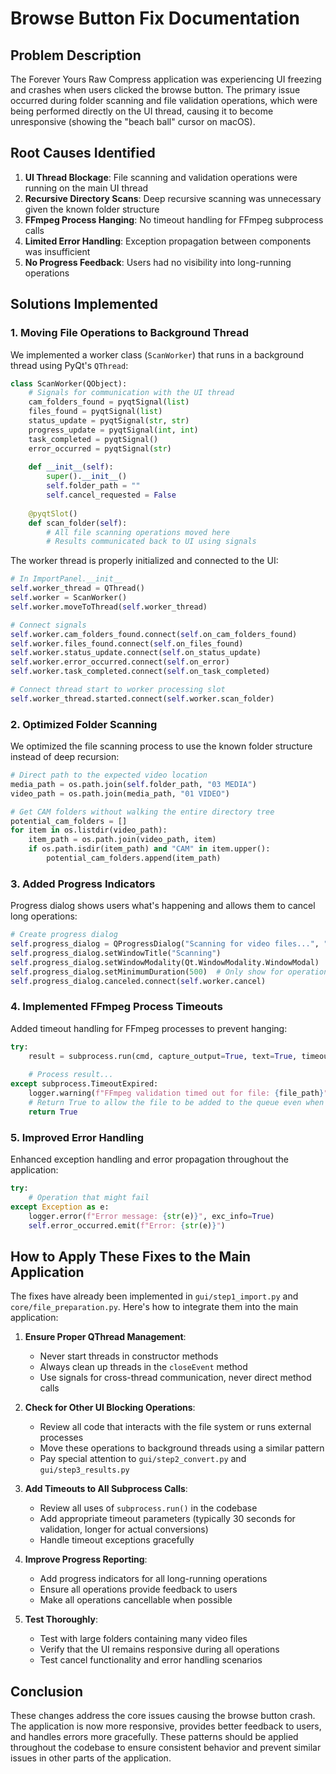 # Browse Button Fix Documentation

## Problem Description

The Forever Yours Raw Compress application was experiencing UI freezing and crashes when users clicked the browse button. The primary issue occurred during folder scanning and file validation operations, which were being performed directly on the UI thread, causing it to become unresponsive (showing the "beach ball" cursor on macOS).

## Root Causes Identified

1. **UI Thread Blockage**: File scanning and validation operations were running on the main UI thread
2. **Recursive Directory Scans**: Deep recursive scanning was unnecessary given the known folder structure
3. **FFmpeg Process Hanging**: No timeout handling for FFmpeg subprocess calls
4. **Limited Error Handling**: Exception propagation between components was insufficient
5. **No Progress Feedback**: Users had no visibility into long-running operations

## Solutions Implemented

### 1. Moving File Operations to Background Thread

We implemented a worker class (`ScanWorker`) that runs in a background thread using PyQt's `QThread`:

```python
class ScanWorker(QObject):
    # Signals for communication with the UI thread
    cam_folders_found = pyqtSignal(list)
    files_found = pyqtSignal(list)
    status_update = pyqtSignal(str, str)
    progress_update = pyqtSignal(int, int)
    task_completed = pyqtSignal()
    error_occurred = pyqtSignal(str)
    
    def __init__(self):
        super().__init__()
        self.folder_path = ""
        self.cancel_requested = False
    
    @pyqtSlot()
    def scan_folder(self):
        # All file scanning operations moved here
        # Results communicated back to UI using signals
```

The worker thread is properly initialized and connected to the UI:

```python
# In ImportPanel.__init__
self.worker_thread = QThread()
self.worker = ScanWorker()
self.worker.moveToThread(self.worker_thread)

# Connect signals
self.worker.cam_folders_found.connect(self.on_cam_folders_found)
self.worker.files_found.connect(self.on_files_found)
self.worker.status_update.connect(self.on_status_update)
self.worker.error_occurred.connect(self.on_error)
self.worker.task_completed.connect(self.on_task_completed)

# Connect thread start to worker processing slot
self.worker_thread.started.connect(self.worker.scan_folder)
```

### 2. Optimized Folder Scanning

We optimized the file scanning process to use the known folder structure instead of deep recursion:

```python
# Direct path to the expected video location
media_path = os.path.join(self.folder_path, "03 MEDIA")
video_path = os.path.join(media_path, "01 VIDEO")

# Get CAM folders without walking the entire directory tree
potential_cam_folders = []
for item in os.listdir(video_path):
    item_path = os.path.join(video_path, item)
    if os.path.isdir(item_path) and "CAM" in item.upper():
        potential_cam_folders.append(item_path)
```

### 3. Added Progress Indicators

Progress dialog shows users what's happening and allows them to cancel long operations:

```python
# Create progress dialog
self.progress_dialog = QProgressDialog("Scanning for video files...", "Cancel", 0, 100, self)
self.progress_dialog.setWindowTitle("Scanning")
self.progress_dialog.setWindowModality(Qt.WindowModality.WindowModal)
self.progress_dialog.setMinimumDuration(500)  # Only show for operations > 500ms
self.progress_dialog.canceled.connect(self.worker.cancel)
```

### 4. Implemented FFmpeg Process Timeouts

Added timeout handling for FFmpeg processes to prevent hanging:

```python
try:
    result = subprocess.run(cmd, capture_output=True, text=True, timeout=30)
    
    # Process result...
except subprocess.TimeoutExpired:
    logger.warning(f"FFmpeg validation timed out for file: {file_path}")
    # Return True to allow the file to be added to the queue even when timeout occurs
    return True
```

### 5. Improved Error Handling

Enhanced exception handling and error propagation throughout the application:

```python
try:
    # Operation that might fail
except Exception as e:
    logger.error(f"Error message: {str(e)}", exc_info=True)
    self.error_occurred.emit(f"Error: {str(e)}")
```

## How to Apply These Fixes to the Main Application

The fixes have already been implemented in `gui/step1_import.py` and `core/file_preparation.py`. Here's how to integrate them into the main application:

1. **Ensure Proper QThread Management**:
   - Never start threads in constructor methods
   - Always clean up threads in the `closeEvent` method
   - Use signals for cross-thread communication, never direct method calls

2. **Check for Other UI Blocking Operations**:
   - Review all code that interacts with the file system or runs external processes
   - Move these operations to background threads using a similar pattern
   - Pay special attention to `gui/step2_convert.py` and `gui/step3_results.py`

3. **Add Timeouts to All Subprocess Calls**:
   - Review all uses of `subprocess.run()` in the codebase
   - Add appropriate timeout parameters (typically 30 seconds for validation, longer for actual conversions)
   - Handle timeout exceptions gracefully

4. **Improve Progress Reporting**:
   - Add progress indicators for all long-running operations
   - Ensure all operations provide feedback to users
   - Make all operations cancellable when possible

5. **Test Thoroughly**:
   - Test with large folders containing many video files
   - Verify that the UI remains responsive during all operations
   - Test cancel functionality and error handling scenarios

## Conclusion

These changes address the core issues causing the browse button crash. The application is now more responsive, provides better feedback to users, and handles errors more gracefully. These patterns should be applied throughout the codebase to ensure consistent behavior and prevent similar issues in other parts of the application.